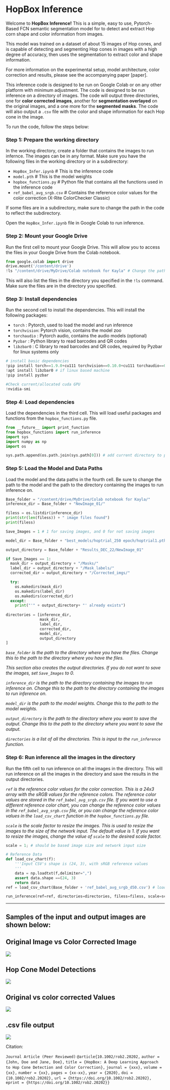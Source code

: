 # **HopBox Inference**  #

Welcome to **HopBox Inference!** This is a simple, easy to use, Pytorch-Based FCN semantic segmentation model for to detect and extract Hop corn shape and color information from images. 

This model was trained on a dataset of about 15 images of Hop cones, and is capable of detecting and segmenting Hop cones in images with a high degree of accuracy, then uses the segmentation to extract color and shape information. 

For more information on the experimental setup, model architecture, color correction and results, please see the accompanying paper [paper].

This inference code is designed to be run on Google Colab or on any other platform with minimum adjustment. The code is designed to be run inference on a directory of images. The code will output three directories, one for **color corrected images**, another for **segmentation overlayed** on the original images, and a one more for the **segmented masks**. The code will also output a `.csv` file with the color and shape information for each Hop cone in the image.

To run the code, follow the steps below:

### **Step 1:** Prepare the working directory
In the working directory, create a folder that contains the images to run infernce. The images can be in any format.
Make sure you have the following files in the working directory or in a subdirectory:
 - `HopBox_Infer.ipynb` # This is the inference code
 - `model.pth` # This is the model weights
 - `hopbox_functions.py` # Python file that contains all the functions used in the inference code
 - `ref_babel_avg_srgb.csv` # Contains the reference color values for the color correction (X-Rite ColorChecker Classic)

 If some files are in a subdirectory, make sure to change the path in the code to reflect the subdirectory.

 Open the `HopBox_Infer.ipynb` file in Google Colab to run inference.

### **Step 2:** Mount your Google Drive
Run the first cell to mount your Google Drive. This will allow you to access the files in your Google Drive from the Colab notebook.

```python
from google.colab import drive
drive.mount('/content/drive')
!ls "/content/drive/MyDrive/Colab notebook for Kayla" # Change the path to the directory where you have the files
```

This will also list the files in the directory you specified in the `!ls` command. Make sure the files are in the directory you specified.

### **Step 3:** Install dependencies
Run the second cell to install the dependencies. This will install the following packages:
 - `torch`      : Pytorch, used to load the model and run inference
 - `torchvision`: Pytorch vision, contains the model zoo
 - `torchaudio` : Pytorch audio, contains the audio models (optional)
 - `Pyzbar`     : Python library to read barcodes and QR codes
 - `libzbar0`   : C library to read barcodes and QR codes, required by Pyzbar for linux systems only

 ```python
 # install basic dependencies
!pip install torch==1.9.0+cu111 torchvision==0.10.0+cu111 torchaudio==0.9.0 -f https://download.pytorch.org/whl/torch_stable.html
!apt install libzbar0 # if linux based machine
!pip install pyzbar

#Check current/allocated cuda GPU
!nvidia-smi
```

### **Step 4:** Load dependencies
Load the dependencies in the third cell. This will load useful packages and functions from the `hopbox_functions.py` file.

```python
from __future__ import print_function
from hopbox_functions import run_inference
import sys
import numpy as np
import os

sys.path.append(os.path.join(sys.path[0])) # add current directory to path
```

### **Step 5:** Load the Model and Data Paths
Load the model and the data paths in the fourth cell. Be sure to change the path to the model and the path to the directory containing the images to run inference on.

```python
Base_folder = "/content/drive/MyDrive/Colab notebook for Kayla/"
inference_dir = Base_folder + "NewImage_01/"

filess = os.listdir(inference_dir)
print(str(len(filess)) + " image files found")
print(filess)

Save_Images = 1 # 1 for saving images, and 0 for not saving images

model_dir = Base_folder + "best_models/hoptrial_250 epoch/hoptrial1.pth"

output_directory = Base_folder + "Results_DEC_22/NewImage_01"

if Save_Images == 1:
  mask_dir = output_directory + "/Masks/"
  label_dir = output_directory + "/Mask_labels/"
  corrected_dir = output_directory + "/Corrected_imgs/"

  try:
    os.makedirs(mask_dir)
    os.makedirs(label_dir)
    os.makedirs(corrected_dir)
  except:
    print("'" + output_directory+ "' already exists")
    
directories = [inference_dir,
               mask_dir,
               label_dir,
               corrected_dir,
               model_dir,
               output_directory
]
```
*`base_folder` is the path to the directory where you have the files. Change this to the path to the directory where you have the files.*

*This section also creates the output directories. If you do not want to save the images, set `Save_Images` to 0.*

*`inference_dir` is the path to the directory containing the images to run inference on. Change this to the path to the directory containing the images to run inference on.*

*`model_dir` is the path to the model weights. Change this to the path to the model weights.*

*`output_directory` is the path to the directory where you want to save the output. Change this to the path to the directory where you want to save the output.*

*`directories` is a list of all the directories. This is input to the `run_inference` function.*

### **Step 6:** Run inference all the images in the directory

Run the fifth cell to run inference on all the images in the directory. This will run inference on all the images in the directory and save the results in the output directories.

*`ref` is the reference color values for the color correction. This is a 24x3 array with the sRGB values for the reference colors. The reference color values are stored in the `ref_babel_avg_srgb.csv` file. If you want to use a different reference color chart, you can change the reference color values in the `ref_babel_avg_srgb.csv` file, or you can change the reference color values in the `load_csv_chart` function in the `hopbox_functions.py` file.*

*`scale` is the scale factor to resize the images. This is used to resize the images to the size of the network input. The default value is 1. If you want to resize the images, change the value of `scale` to the desired scale factor.*

```python
scale = 1; # should be based image size and network input size

# Reference Data 
def load_csv_chart(f):
    '''Input CSV's shape is (24, 3), with sRGB reference values
    '''
    data = np.loadtxt(f,delimiter=",")
    assert data.shape ==(24, 3)
    return data
ref = load_csv_chart(Base_folder + 'ref_babel_avg_srgb_d50.csv') # loads reference RGB color values

run_inference(ref=ref, directories=directories, filess=filess, scale=scale, Save_Images=Save_Images) # run inference on images in directory
```

_____
## **Samples of the input and output images are shown below:**

## Original Image vs Color Corrected Image

<img src="./ReadMe_files/original.png" />


## Hop Cone Model Detections

<img src= "./ReadMe_files/Detection.png" />

## Original vs color corrected Values

<img src="./ReadMe_files/Before_After_Color Correction.png" />

## .csv file output
<img src="./ReadMe_files/csv_.png" />


Citation:

```Journal Article (Peer Reviewed)```
```@article{10.1002/rob2.20202,```
```author = {John, Doe and Jane, Doe},```
```title = {HopBox: A Deep Learning Approach to Hop Cone Detection and Color Correction},```
```journal = {xxx},```
```volume = {xx},```
```number = {xx},```
```pages = {xx-xx},```
```year = {2020},```
```doi = {10.1002/rob2.20202},```
```url = {https://doi.org/10.1002/rob2.20202},```
```eprint = {https://doi.org/10.1002/rob2.20202}}```
